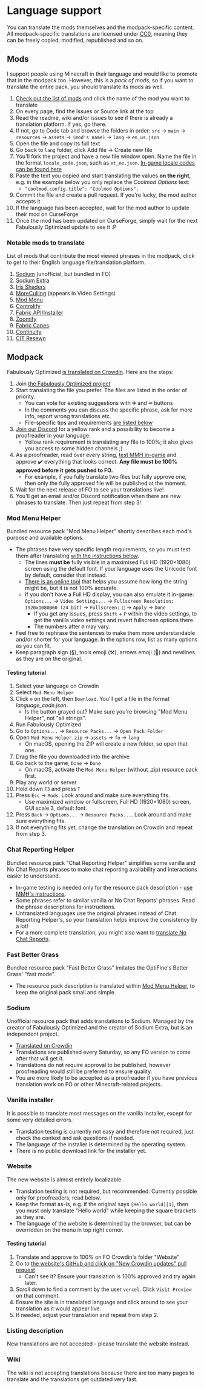 # Language support

You can translate the mods themselves and the modpack-specific content. All modpack-specific translations are licensed under [CC0](https://creativecommons.org/publicdomain/zero/1.0/), meaning they can be freely copied, modified, republished and so on.

## Mods

I support people using Minecraft in their language and would like to promote that in the modpack too. However, this is a _pack of mods_, so if you want to translate the entire pack, you should translate its mods as well.

1. [Check out the list of mods](https://github.com/Fabulously-Optimized/fabulously-optimized/blob/main/INCLUDED-MODS.md#smooth) and click the name of the mod you want to translate
2. On every page, find the Issues or Source link at the top
3. Read the readme, wiki and/or issues to see if there is already a translation platform. If yes, go there.
4. If not, go to Code tab and browse the folders in order: `src` → `main` → `resources` → `assets` → `(mod's name)` → `lang` → `en_us.json`
5. Open the file and copy its full text
6. Go back to `lang` folder, click Add file → Create new file
7. You'll fork the project and have a new file window open. Name the file in the format `locale_code.json`, such as `et_ee.json`. [In-game locale codes can be found here](https://minecraft.wiki/w/Language#Languages)
8. Paste the text you copied and start translating the values **on the right**, e.g. in the example below you only replace the _Coolmod Options_ text:
   * `"coolmod.config.title": "Coolmod Options",`
9. Commit the file and create a pull request. If you're lucky, the mod author accepts it
10. If the language has been accepted, wait for the mod author to update their mod on CurseForge
11. Once the mod has been updated on CurseForge, simply wait for the next Fabulously Optimized update to see it :P

### Notable mods to translate

List of mods that contribute the most viewed phrases in the modpack, click to get to their English language file/translation platform.

1. [Sodium](https://crowdin.com/project/sodium-fabric) (unofficial, but bundled in FO)
2. [Sodium Extra](https://crowdin.com/project/sodium-extra)
3. [Iris Shaders](https://github.com/IrisShaders/Iris/blob/1.20-new/src/main/resources/assets/iris/lang/en_us.json)
4. [MoreCulling](https://github.com/fxmorin/MoreCulling/blob/master/src/main/resources/assets/moreculling/lang/en_us.json) (appears in Video Settings)
5. [Mod Menu](https://crowdin.com/project/mod-menu)
6. [Controlify](https://github.com/isXander/Controlify/blob/1.20.x/dev/src/main/resources/assets/controlify/lang/en_us.json)
7. [Fabric API/Installer](https://crowdin.com/project/fabricmc)
8. [Zoomify](https://github.com/isXander/Zoomify/blob/1.20/src/main/resources/assets/zoomify/lang/en_us.json)
9. [Fabric Capes](https://github.com/CaelTheColher/Capes/blob/architectury/common/src/main/resources/assets/capes/lang/en_us.json)
10. [Continuity](https://github.com/PepperCode1/Continuity/blob/1.19/dev/src/main/resources/assets/continuity/lang/en_us.json)
11. [CIT Resewn](https://github.com/SHsuperCM/CITResewn/blob/main/src/main/resources/assets/citresewn/lang/en_us.json)

## Modpack

Fabulously Optimized [is translated on Crowdin](https://crowdin.com/project/fabulously-optimized). Here are the steps:

1. Join [the Fabulously Optimized project](https://crowdin.com/project/fabulously-optimized)
2. Start translating the file you prefer. The files are listed in the order of priority.
   * You can vote for existing suggestions with ➕ and ➖ buttons
   * In the comments you can discuss the specific phrase, ask for more info, report wrong translations etc.
   * File-specific tips and requirements [are listed below](#mod-menu-helper)
3. [Join our Discord](https://fabulously-optimized.github.io/discord) for a yellow rank and a possibility to become a proofreader in your language.
   * Yellow rank requirement is translating any file to 100%; it also gives you access to some hidden channels ;)
4. As a proofreader, read over every string, [test MMH in-game](#testing-tutorial) and approve ✔️ everything that looks correct. **Any file must be 100% approved before it gets pushed to FO.**   
   * For example, if you fully translate two files but fully approve one, then only the fully approved file will be published at the moment.
6. Wait for the next release of FO to see your translations live!
7. You'll get an email and/or Discord notification when there are new phrases to translate. Then just repeat from step 3!

### Mod Menu Helper

Bundled resource pack "Mod Menu Helper" shortly describes each mod's purpose and available options.

* The phrases have very specific length requirements, so you must test them after translating [with the instructions below](#testing-tutorial).
   * The lines **must be** fully visible in a maximised Full HD (1920×1080) screen using the default font. If your language uses the Unicode font by default, consider that instead.
   * [There is an online tool](https://fabulously-optimized.github.io/Mod-Menu-Helper-Size-Checker/) that helps you assume how long the string might be, but it is not 100% accurate.
   * If you don't have a Full HD display, you can also emulate it in-game: `Options...` → `Video Settings...` → `Fullscreen Resolution: 1920x1080@60 (24 bit)` → `Fullscreen: 🔲` → `Apply` → `Done`
     * If you get any issues, press `Shift` + `P` within the video settings, to get the vanilla video settings and revert fullscreen options there.
     * The numbers after `@` may vary. 
* Feel free to rephrase the sentences to make them more understandable and/or shorter for your language. In the options row, list as many options as you can fit.
* Keep paragraph sign (§), tools emoji (⚒️), arrows emoji (🔀) and newlines as they are on the original.

#### Testing tutorial

1. Select your language on Crowdin
2. Select `Mod Menu Helper`
3. Click `≡` on the left, then `Download`. You'll get a file in the format _language_code.json_.
   * Is the button grayed out? Make sure you're browsing "Mod Menu Helper", not "all strings".
4. Run Fabulously Optimized
5. Go to `Options...` → `Resource Packs...` → `Open Pack Folder`
6. Open `Mod Menu Helper.zip` → `assets` → `fo` → `lang`
   * On macOS, opening the ZIP will create a new folder, so open that one.
7. Drag the file you downloaded into the archive
8. Go back to the game, `Done` → `Done`
   * On macOS, activate the `Mod Menu Helper` (without .zip) resource pack first.
9. Play any world or server
10. Hold down `F3` and press `T`
11. Press `Esc` → `Mods`. Look around and make sure everything fits.
    * Use maximized window or fullscreen, Full HD (1920×1080) screen, GUI scale 3, default font.
12. Press `Back` → `Options...` → `Resource Packs...`. Look around and make sure everything fits. 
13. If not everything fits yet, change the translation on Crowdin and repeat from step 3.

### Chat Reporting Helper

Bundled resource pack "Chat Reporting Helper" simplifies some vanilla and No Chat Reports phrases to make chat reporting availability and interactions easier to understand.

* In-game testing is needed only for the resource pack description - [use MMH's instructions](#testing-tutorial).
* Some phrases refer to similar vanilla or No Chat Reports' phrases. Read the phrase descriptions for instructions.
* Untranslated languages use the original phrases instead of Chat Reporting Helper's, so your translation helps improve the consistency by a lot!
* For a more complete translation, you might also want to [translate No Chat Reports](https://github.com/Aizistral-Studios/No-Chat-Reports/blob/1.20-Unified/src/main/resources/assets/nochatreports/lang/en_us.json).

### Fast Better Grass

Bundled resource pack "Fast Better Grass" imitates the OptiFine's Better Grass' "fast mode". 

* The resource pack description is translated within [Mod Menu Helper](#mod-menu-helper), to keep the original pack small and simple.

### Sodium

Unofficial resource pack that adds translations to Sodium. Managed by the creator of Fabulously Optimized and the creator of Sodium Extra, but is an independent project.

* [Translated on Crowdin](https://crowdin.com/project/sodium-fabric)
* Translations are published every Saturday, so any FO version to come after that will get it.
* Translations do not require approval to be published, however proofreading would still be preferred to ensure quality.
* You are more likely to be accepted as a proofreader if you have previous translation work on FO or other Minecraft-related projects.

### Vanilla installer

It is possible to translate most messages on the vanilla installer, except for some very detailed errors.

* Translation testing is currently not easy and therefore not required, just check the context and ask questions if needed.
* The language of the installer is determined by the operating system.
* There is no public download link for the installer yet.

### Website

The new website is almost entirely localizable.

* Translation testing is not required, but recommended. Currently possible only for proofreaders, read below.
* Keep the format as-is, e.g. if the original says `[Hello world][1]`, then you must only translate "Hello world" while keeping the square brackets as they are.
* The language of the website is determined by the browser, but can be overridden on the menu in top right corner.

#### Testing tutorial

1. Translate and approve to 100% on FO Crowdin's folder "Website"
2. Go to [the website's GitHub and click on "New Crowdin updates" pull request](https://github.com/Fabulously-Optimized/fabulously-web/pulls?q=is%3Apr+is%3Aopen+New+Crowdin+updates)
   * Can't see it? Ensure your translation is 100% approved and try again later.
3. Scroll down to find a comment by the user `vercel`. Click `Visit Preview` on that comment.
4. Ensure the site is in translated language and click around to see your translation as it would appear live.
5. If needed, adjust your translation and repeat from step 2.

### Listing description

New translations are not accepted - please translate the website instead.

### Wiki

The wiki is not accepting translations because there are too many pages to translate and the translations get outdated very fast.
